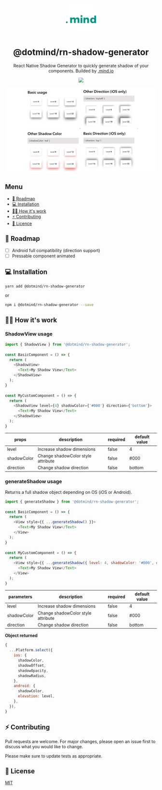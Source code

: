 <div align="center">
  <img alt="Logo" src="./examples/dotmind-logo.png" width="100" />
</div>
<h1 align="center">
  @dotmind/rn-shadow-generator
</h1>
<p align="center">
  React Native Shadow Generator to quickly generate shadow of your components. Builded by <a href="https://dotmind.io/" target="_blank">.mind.io</a>
</p>
<p align="center">
  <a href="https://codecov.io/gh/dotmind/rn-shadow-generator">
    <img src="https://codecov.io/gh/dotmind/rn-shadow-generator/branch/master/graph/badge.svg?token=FBX6GCYOQF"/>
  </a>
</p>

![preview](./examples/preview.png)

## Menu

* [🚀  Roadmap](#-roadmap)
* [💻  Installation](#️-installation)
* [👷‍♂️  How it's work](#️-how-its-work)
* [⚡️  Contributing](#-contributing)
* [🔐  Licence](#-contributing)

## 🚀 Roadmap

* [ ] Android full compatibility (direction support)
* [ ] Pressable component animated

## 💻 Installation

```bash
yarn add @dotmind/rn-shadow-generator
```

or

```bash
npm i @dotmind/rn-shadow-generator --save
```

## 👷‍♂️ How it's work

### ShadowView usage

```javascript
import { ShadowView } from '@dotmind/rn-shadow-generator';

const BasicComponent = () => {
  return (
    <ShadowView>
      <Text>My Shadow View</Text>
    </ShadowView>
  );
}

const MyCustomComponent = () => {
  return (
    <ShadowView level={4} shadowColor={'#000'} direction={'bottom'}>
      <Text>My Shadow View</Text>
    </ShadowView>
  );
}
```

| props | description | required | default value |
|-|-|-|-|
| level | Increase shadow dimensions | false | 4 |
| shadowColor | Change shadowColor style attribute | false | #000 |
| direction | Change shadow direction | false | bottom |

### generateShadow usage

Returns a full shadow object depending on OS (iOS or Android).

```javascript
import { generateShadow } from '@dotmind/rn-shadow-generator';

const BasicComponent = () => {
  return (
    <View style={{ ...generateShadow() }}>
      <Text>My Shadow View</Text>
    </View>
  );
}

const MyCustomComponent = () => {
  return (
    <View style={{ ...generateShadow({ level: 4, shadowColor: '#000', direction: 'bottom' }) }}>
      <Text>My Shadow View</Text>
    </View>
  );
}
```

| parameters | description | required | default value |
|-|-|-|-|
| level | Increase shadow dimensions | false | 4 |
| shadowColor | Change shadowColor style attribute | false | #000 |
| direction | Change shadow direction | false | bottom |

**Object returned**

```javascript
{
  ...Platform.select({
    ios: {
      shadowColor,
      shadowOffset,
      shadowOpacity,
      shadowRadius,
    },
    android: {
      shadowColor,
      elevation: level,
    },
  }),
}
```

## ⚡️ Contributing

Pull requests are welcome. For major changes, please open an issue first to discuss what you would like to change.

Please make sure to update tests as appropriate.

## 🔐 License

[MIT](https://choosealicense.com/licenses/mit/)
